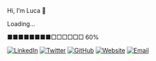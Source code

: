 Hi, I’m Luca 👋

Loading...

■■■■■■■■□□□□□□   60%

[![LinkedIn](https://img.shields.io/badge/LinkedIn-Connect-blue?style=flat&logo=linkedin)](https://www.linkedin.com/in/your-linkedin-profile/)
[![Twitter](https://img.shields.io/badge/Twitter-Follow-blue?style=flat&logo=twitter)](https://twitter.com/your-twitter-handle)
[![GitHub](https://img.shields.io/badge/GitHub-Follow-blue?style=flat&logo=github)](https://github.com/Luca-coder07)
[![Website](https://img.shields.io/badge/Website-Visit-blue?style=flat&logo=google-chrome)](https://your-website.com)
[![Email](https://img.shields.io/badge/Email-Contact-blue?style=flat&logo=gmail)](mailto:lucarandrianirina2507@gmail.com)
